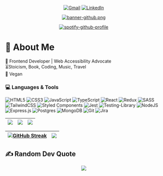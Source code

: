 <div id="header" align="center">
  
  <a href='mailto:tramimelinda@gmail.com'>![Gmail](https://img.shields.io/badge/Gmail-D14836?style=for-the-badge&logo=gmail&logoColor=white)</a> <a href='https://fr.linkedin.com/in/melindat'>![LinkedIn](https://img.shields.io/badge/linkedin-%230077B5.svg?style=for-the-badge&logo=linkedin&logoColor=white)</a>

  [![banner-github.png](https://i.postimg.cc/SsBdvswB/banner-github.png)](https://postimg.cc/nj1qsHV2)

[![spotify-github-profile](https://spotify-github-profile.vercel.app/api/view?uid=melinda.trami&cover_image=true&theme=novatorem&show_offline=false&background_color=223042&interchange=false&bar_color=b6b6b6&bar_color_cover=false)](https://github.com/kittinan/spotify-github-profile)

</div>
  
# 💫 About Me
🚀 Frontend Developer | Web Accessibility Advocate
<br>⏳Stoicism, Book, Coding, Music, Travel
<br>🌱 Vegan

  
###  💻 Languages & Tools

![HTML5](https://img.shields.io/badge/html5-%23E34F26.svg?style=for-the-badge&logo=html5&logoColor=white)
![CSS3](https://img.shields.io/badge/css3-%231572B6.svg?style=for-the-badge&logo=css3&logoColor=white)
![JavaScript](https://img.shields.io/badge/javascript-%23323330.svg?style=for-the-badge&logo=javascript&logoColor=%23F7DF1E)
![TypeScript](https://img.shields.io/badge/typescript-%23007ACC.svg?style=for-the-badge&logo=typescript&logoColor=white)
![React](https://img.shields.io/badge/react-%2320232a.svg?style=for-the-badge&logo=react&logoColor=%2361DAFB)
![Redux](https://img.shields.io/badge/redux-%23593d88.svg?style=for-the-badge&logo=redux&logoColor=white)
![SASS](https://img.shields.io/badge/SASS-hotpink.svg?style=for-the-badge&logo=SASS&logoColor=white)
![TailwindCSS](https://img.shields.io/badge/tailwindcss-%2338B2AC.svg?style=for-the-badge&logo=tailwind-css&logoColor=white)
![Styled Components](https://img.shields.io/badge/styled--components-DB7093?style=for-the-badge&logo=styled-components&logoColor=white)
![Jest](https://img.shields.io/badge/-jest-%23C21325?style=for-the-badge&logo=jest&logoColor=white)
![Testing-Library](https://img.shields.io/badge/-TestingLibrary-%23E33332?style=for-the-badge&logo=testing-library&logoColor=white)
![NodeJS](https://img.shields.io/badge/node.js-6DA55F?style=for-the-badge&logo=node.js&logoColor=white)
![Express.js](https://img.shields.io/badge/express.js-%23404d59.svg?style=for-the-badge&logo=express&logoColor=%2361DAFB)
![Postgres](https://img.shields.io/badge/postgres-%23316192.svg?style=for-the-badge&logo=postgresql&logoColor=white)
![MongoDB](https://img.shields.io/badge/MongoDB-%234ea94b.svg?style=for-the-badge&logo=mongodb&logoColor=white)
![Git](https://img.shields.io/badge/git-%23F05033.svg?style=for-the-badge&logo=git&logoColor=white)
![Jira](https://img.shields.io/badge/jira-%230A0FFF.svg?style=for-the-badge&logo=jira&logoColor=white)



 | ![](http://github-profile-summary-cards.vercel.app/api/cards/stats?username=mel-TB&theme=tokyonight) | ![](http://github-profile-summary-cards.vercel.app/api/cards/repos-per-language?username=mel-TB&theme=tokyonight) | ![](http://github-profile-summary-cards.vercel.app/api/cards/most-commit-language?username=mel-TB&theme=tokyonight) |
| :-: | :-: | :-: |

| [![GitHub Streak](https://streak-stats.demolab.com?user=mel-TB&theme=tokyonight)](https://git.io/streak-stats) | ![](http://github-profile-summary-cards.vercel.app/api/cards/profile-details?username=mel-TB&theme=tokyonight) |
| :-: | :-: |

  ## ✍️ Random Dev Quote
<div align="center">
  
![](https://quotes-github-readme.vercel.app/api?type=vetical&theme=dark)
</div>





